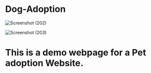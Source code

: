 # Dog-Adoption

![Screenshot (202)](https://user-images.githubusercontent.com/102474088/233998732-4f8bfca6-cf28-47b5-b889-2e0d897756bc.png)



![Screenshot (203)](https://user-images.githubusercontent.com/102474088/233998783-e1fd5461-fc94-4d5e-ab14-e1823645b949.png)

# This is a demo webpage for a Pet adoption Website.
